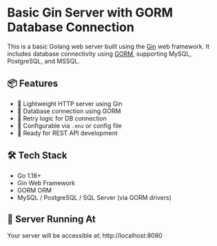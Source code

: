 # Basic Gin Server with GORM Database Connection

This is a basic Golang web server built using the [Gin](https://github.com/gin-gonic/gin) web framework. It includes database connectivity using [GORM](https://gorm.io/), supporting MySQL, PostgreSQL, and MSSQL.

## 📦 Features

- 🚀 Lightweight HTTP server using Gin
- 🔌 Database connection using GORM
- 🔁 Retry logic for DB connection
- 📁 Configurable via `.env` or config file
- 🧪 Ready for REST API development

## 🛠️ Tech Stack

- Go 1.18+
- Gin Web Framework
- GORM ORM
- MySQL / PostgreSQL / SQL Server (via GORM drivers)

## 🔗 Server Running At

Your server will be accessible at: http://localhost:8080

